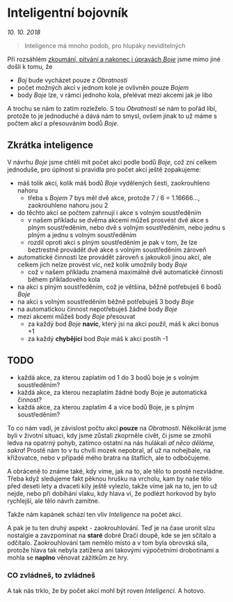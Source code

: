 # Inteligentní bojovník

*10. 10. 2018*

> Inteligence má mnoho podob, pro hlupáky neviditelných

Při rozsáhlém [zkoumání, pitvání a nakonec i úpravách *Boje*](2018-08-10-boj.md) jsme mimo jiné došli k tomu, že

- *Boj* bude vycházet pouze z *Obratnosti*
- počet možných akcí v jednom kole je ovlivněn pouze *Bojem*
- body *Boje* lze, v rámci jednoho kola, přelévat mezi akcemi jak je libo

A trochu se nám to zatím rozleželo.
S tou *Obratností* se nám to pořád líbí, protože to je jednoduché a dává nám to smysl, ovšem jinak to už máme s počtem akcí a přesouváním bodů *Boje*. 

## Zkrátka inteligence

V návrhu *Boje* jsme chtěli mít počet akcí podle bodů *Boje*, což zní celkem jednoduše, pro úplnost si pravidla pro počet akcí ještě zopakujeme:

- máš tolik akcí, kolik máš bodů *Boje* vydělených šesti, zaokrouhleno nahoru
    - třeba s *Bojem* 7 bys měl dvě akce, protože 7 / 6 = 1.16666..., zaokrouhleno nahoru jsou 2
- do těchto akcí se počtem zahrnují i akce s volným soustředěním
    - v našem příkladu se dvěma akcemi můžeš prosvést dvě akce s plným soustředěním, nebo dvě s volným soustředěním, nebo jednu s plným a jednu s volným soustředěním
    - rozdíl oproti akci s plným soustředěním je pak v tom, že lze beztrestně provádět dvě akce s volným soustředěním zároveň
- automatické činnosti lze provádět zároveň s jakoukoli jinou akcí, ale celkem jich nelze provést víc, než kolik umožnily body *Boje*
    - což v našem příkladu znamená maximálně dvě automatické činnosti během příkladového kola
- na akci s plným soustředěním, což je většina, běžně potřebuješ 6 bodů *Boje*
- na akci s volným soustředěním běžně potřebuješ 3 body *Boje*
- na automatickou činnost nepotřebuješ žádné body *Boje*
- mezi akcemi můžeš body *Boje* přesouvat
    - za každý bod *Boje* **navíc**, který jsi na akci použil, máš k akci bonus +1
    - za každý **chybějící** bod *Boje* máš k akci postih -1

## TODO

- každá akce, za kterou zaplatím od 1 do 3 bodů boje je s volným soustředěním?
- každá akce, za kterou nezaplatím žádné body Boje je automatická činnost?
- každá akce, za kterou zaplatím 4 a více bodů Boje, je s plným soustředěním?

To co nám vadí, je závislost počtu akcí **pouze** na *Obratnosti*. Několikrát jsme byli v životní situaci, kdy jsme zůstali zkoprněle civět, či jsme se zmohli ledva na opatrný pohyb, zatímco ostatní na nás hulákali *ať něco děláme, sakra*! Prostě nám to v tu chvíli mozek nepobral, ať už na nohejbale, na křižovatce, nebo v případě mého bratra na štaflích, ale to odbočujeme.

A obráceně to známe také, kdy víme, jak na to, ale tělo to prostě nezvládne. Třeba když sledujeme fakt pěknou hrušku na vrcholu, kam by naše tělo před deseti lety a dvaceti kily ještě vylezlo, takže víme jak na to, jen to už nejde, nebo při dobíhání vlaku, kdy hlava ví, že podlézt horkovod by bylo rychlejší, ale tělo návrh zamítne.

Takže nám kapánek schází ten vliv *Inteligence* na počet akcí.

A pak je tu ten druhý aspekt - zaokrouhlování. Teď je na čase uronit slzu nostalgie a zavzpomínat na **staré** dobré Dračí doupě, kde se jen sčítalo a odčítalo. Zaokrouhlování tam nemělo místo a v tom byla obrovská síla, protože hlava tak nebyla zatížena ani takovými výpočetními drobotinami a mohla se **naplno** věnovat zážitkům ze hry.

### CO zvládneš, to zvládneš

A tak nás trklo, že by počet akcí mohl být roven *Inteligenci*. A hotovo.
